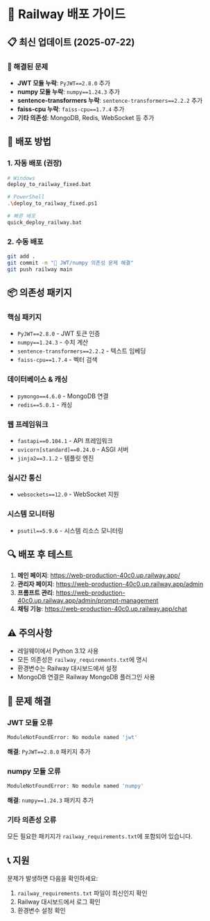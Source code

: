 # 🚀 Railway 배포 가이드

## 📋 최신 업데이트 (2025-07-22)

### 🔧 해결된 문제
- **JWT 모듈 누락**: `PyJWT==2.8.0` 추가
- **numpy 모듈 누락**: `numpy==1.24.3` 추가
- **sentence-transformers 누락**: `sentence-transformers==2.2.2` 추가
- **faiss-cpu 누락**: `faiss-cpu==1.7.4` 추가
- **기타 의존성**: MongoDB, Redis, WebSocket 등 추가

## 🚀 배포 방법

### 1. 자동 배포 (권장)
```bash
# Windows
deploy_to_railway_fixed.bat

# PowerShell
.\deploy_to_railway_fixed.ps1

# 빠른 배포
quick_deploy_railway.bat
```

### 2. 수동 배포
```bash
git add .
git commit -m "🔧 JWT/numpy 의존성 문제 해결"
git push railway main
```

## 📦 의존성 패키지

### 핵심 패키지
- `PyJWT==2.8.0` - JWT 토큰 인증
- `numpy==1.24.3` - 수치 계산
- `sentence-transformers==2.2.2` - 텍스트 임베딩
- `faiss-cpu==1.7.4` - 벡터 검색

### 데이터베이스 & 캐싱
- `pymongo==4.6.0` - MongoDB 연결
- `redis==5.0.1` - 캐싱

### 웹 프레임워크
- `fastapi==0.104.1` - API 프레임워크
- `uvicorn[standard]==0.24.0` - ASGI 서버
- `jinja2==3.1.2` - 템플릿 엔진

### 실시간 통신
- `websockets==12.0` - WebSocket 지원

### 시스템 모니터링
- `psutil==5.9.6` - 시스템 리소스 모니터링

## 🔍 배포 후 테스트

1. **메인 페이지**: https://web-production-40c0.up.railway.app/
2. **관리자 페이지**: https://web-production-40c0.up.railway.app/admin
3. **프롬프트 관리**: https://web-production-40c0.up.railway.app/admin/prompt-management
4. **채팅 기능**: https://web-production-40c0.up.railway.app/chat

## ⚠️ 주의사항

- 레일웨이에서 Python 3.12 사용
- 모든 의존성은 `railway_requirements.txt`에 명시
- 환경변수는 Railway 대시보드에서 설정
- MongoDB 연결은 Railway MongoDB 플러그인 사용

## 🐛 문제 해결

### JWT 모듈 오류
```bash
ModuleNotFoundError: No module named 'jwt'
```
**해결**: `PyJWT==2.8.0` 패키지 추가

### numpy 모듈 오류
```bash
ModuleNotFoundError: No module named 'numpy'
```
**해결**: `numpy==1.24.3` 패키지 추가

### 기타 의존성 오류
모든 필요한 패키지가 `railway_requirements.txt`에 포함되어 있습니다.

## 📞 지원

문제가 발생하면 다음을 확인하세요:
1. `railway_requirements.txt` 파일이 최신인지 확인
2. Railway 대시보드에서 로그 확인
3. 환경변수 설정 확인 